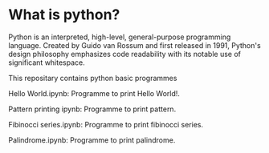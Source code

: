 # What is python?
Python is an interpreted, high-level, general-purpose programming language. Created by Guido van Rossum and first released in 1991,
Python's design philosophy emphasizes code readability with its notable use of significant whitespace.

This repositary contains python basic programmes

Hello World.ipynb: Programme to print Hello World!.

Pattern printing ipynb: Programme to print pattern.

Fibinocci series.ipynb: Programme to print fibinocci series.

Palindrome.ipynb: Programme to print palindrome.
